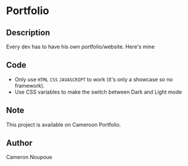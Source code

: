 # Portfolio

## Description
Every dev has to have his own portfolio/website. Here's mine

## Code
* Only use `HTML` `CSS` `JAVASCRIPT` to work (it's only a showcase so no framework).
* Use CSS variables to make the switch between Dark and Light mode

## Note
This project is available on Cameroon Portfolio.
## Author
Cameron Noupoue

